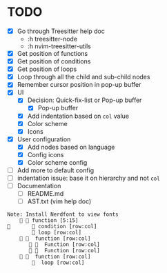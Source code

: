 # TODO

- [x] Go through Treesitter help doc
    - :h treesitter-node
    - :h nvim-treesitter-utils
- [x] Get position of functions
- [x] Get position of conditions
- [x] Get position of loops
- [x] Loop through all the child and sub-child nodes
- [x] Remember cursor position in pop-up buffer
- [x] UI
    - [x] Decision: Quick-fix-list or Pop-up buffer
        - [x] Pop-up buffer
    - [x] Add indentation based on `col` value
    - [x] Color scheme
    - [x] Icons
- [x] User configuration
    - [x] Add nodes based on language
    - [x] Config icons
    - [x] Color scheme config
- [ ] Add more to default config
- [ ] indentation issue: base it on hierarchy and not `col`
- [ ] Documentation
    - [ ] README.md
    - [ ] AST.txt (vim help doc)
```text
Note: Install Nerdfont to view fonts
     󰡱 function [5:15]
        condition [row:col]
         loop [row:col]
     󰡱  function [row:col]
        󰡱  Function [row:col]
        󰡱  Function [row:col]
     󰡱  function [row:col]
          loop [row:col]

```
